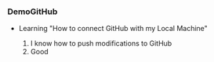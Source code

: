 ### DemoGitHub

- Learning "How to connect GitHub with my Local Machine"

	1. I know how to push modifications to GitHub
	2. Good 
